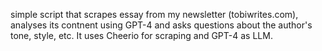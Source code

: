 simple script that scrapes essay from my newsletter (tobiwrites.com), analyses its contnent using GPT-4 and asks questions about the author's tone, style, etc. It uses Cheerio for scraping and GPT-4 as LLM. 
